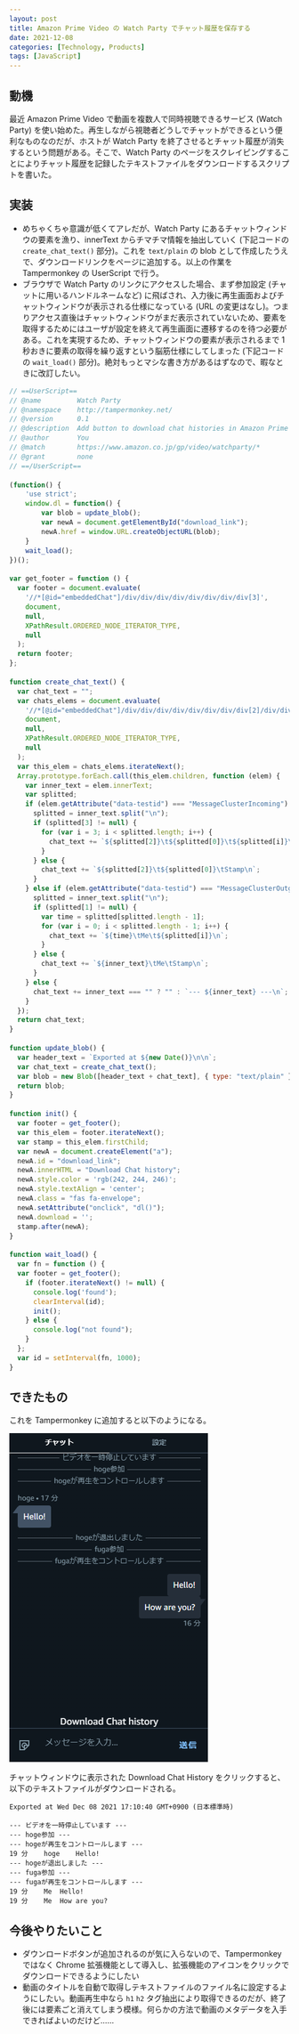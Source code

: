 ```yaml
---
layout: post
title: Amazon Prime Video の Watch Party でチャット履歴を保存する
date: 2021-12-08
categories: [Technology, Products]
tags: [JavaScript]
---
```


## 動機
最近 Amazon Prime Video で動画を複数人で同時視聴できるサービス (Watch Party) を使い始めた。再生しながら視聴者どうしでチャットができるという便利なものなのだが、ホストが Watch Party を終了させるとチャット履歴が消失するという問題がある。そこで、Watch Party のページをスクレイピングすることによりチャット履歴を記録したテキストファイルをダウンロードするスクリプトを書いた。

## 実装
- めちゃくちゃ意識が低くてアレだが、Watch Party にあるチャットウィンドウの要素を漁り、innerText からチマチマ情報を抽出していく (下記コードの `create_chat_text()` 部分)。これを `text/plain` の blob として作成したうえで、ダウンロードリンクをページに追加する。以上の作業を Tampermonkey の UserScript で行う。
- ブラウザで Watch Party のリンクにアクセスした場合、まず参加設定 (チャットに用いるハンドルネームなど) に飛ばされ、入力後に再生画面およびチャットウィンドウが表示される仕様になっている (URL の変更はなし)。つまりアクセス直後はチャットウィンドウがまだ表示されていないため、要素を取得するためにはユーザが設定を終えて再生画面に遷移するのを待つ必要がある。これを実現するため、チャットウィンドウの要素が表示されるまで 1 秒おきに要素の取得を繰り返すという脳筋仕様にしてしまった (下記コードの `wait_load()` 部分)。絶対もっとマシな書き方があるはずなので、暇なときに改訂したい。

```javascript
// ==UserScript==
// @name         Watch Party
// @namespace    http://tampermonkey.net/
// @version      0.1
// @description  Add button to download chat histories in Amazon Prime Watch Party
// @author       You
// @match        https://www.amazon.co.jp/gp/video/watchparty/*
// @grant        none
// ==/UserScript==

(function() {
    'use strict';
    window.dl = function() {
        var blob = update_blob();
        var newA = document.getElementById("download_link");
        newA.href = window.URL.createObjectURL(blob);
    }
    wait_load();
})();

var get_footer = function () {
  var footer = document.evaluate(
    '//*[@id="embeddedChat"]/div/div/div/div/div/div/div/div[3]',
    document,
    null,
    XPathResult.ORDERED_NODE_ITERATOR_TYPE,
    null
  );
  return footer;
};

function create_chat_text() {
  var chat_text = "";
  var chats_elems = document.evaluate(
    '//*[@id="embeddedChat"]/div/div/div/div/div/div/div/div[2]/div/div',
    document,
    null,
    XPathResult.ORDERED_NODE_ITERATOR_TYPE,
    null
  );
  var this_elem = chats_elems.iterateNext();
  Array.prototype.forEach.call(this_elem.children, function (elem) {
    var inner_text = elem.innerText;
    var splitted;
    if (elem.getAttribute("data-testid") === "MessageClusterIncoming") {
      splitted = inner_text.split("\n");
      if (splitted[3] != null) {
        for (var i = 3; i < splitted.length; i++) {
          chat_text += `${splitted[2]}\t${splitted[0]}\t${splitted[i]}\n`;
        }
      } else {
        chat_text += `${splitted[2]}\t${splitted[0]}\tStamp\n`;
      }
    } else if (elem.getAttribute("data-testid") === "MessageClusterOutgoing") {
      splitted = inner_text.split("\n");
      if (splitted[1] != null) {
        var time = splitted[splitted.length - 1];
        for (var i = 0; i < splitted.length - 1; i++) {
          chat_text += `${time}\tMe\t${splitted[i]}\n`;
        }
      } else {
        chat_text += `${inner_text}\tMe\tStamp\n`;
      }
    } else {
      chat_text += inner_text === "" ? "" : `--- ${inner_text} ---\n`;
    }
  });
  return chat_text;
}

function update_blob() {
  var header_text = `Exported at ${new Date()}\n\n`;
  var chat_text = create_chat_text();
  var blob = new Blob([header_text + chat_text], { type: "text/plain" });
  return blob;
}

function init() {
  var footer = get_footer();
  var this_elem = footer.iterateNext();
  var stamp = this_elem.firstChild;
  var newA = document.createElement("a");
  newA.id = "download_link";
  newA.innerHTML = "Download Chat history";
  newA.style.color = 'rgb(242, 244, 246)';
  newA.style.textAlign = 'center';
  newA.class = "fas fa-envelope";
  newA.setAttribute("onclick", "dl()");
  newA.download = '';
  stamp.after(newA);
}

function wait_load() {
  var fn = function () {
  var footer = get_footer();
    if (footer.iterateNext() != null) {
      console.log('found');
      clearInterval(id);
      init();
    } else {
      console.log("not found");
    }
  };
  var id = setInterval(fn, 1000);
}
```
## できたもの
これを Tampermonkey に追加すると以下のようになる。

![image](/assets/img/watch-party.png)

チャットウィンドウに表示された Download Chat History をクリックすると、以下のテキストファイルがダウンロードされる。
```
Exported at Wed Dec 08 2021 17:10:40 GMT+0900 (日本標準時)

--- ビデオを一時停止しています ---
--- hoge参加 ---
--- hogeが再生をコントロールします ---
19 分	hoge	Hello!
--- hogeが退出しました ---
--- fuga参加 ---
--- fugaが再生をコントロールします ---
19 分	Me	Hello!
19 分	Me	How are you?
```

## 今後やりたいこと
- ダウンロードボタンが追加されるのが気に入らないので、Tampermonkey ではなく Chrome 拡張機能として導入し、拡張機能のアイコンをクリックでダウンロードできるようにしたい
- 動画のタイトルを自動で取得しテキストファイルのファイル名に設定するようにしたい。動画再生中なら `h1` `h2` タグ抽出により取得できるのだが、終了後には要素ごと消えてしまう模様。何らかの方法で動画のメタデータを入手できればよいのだけど……
